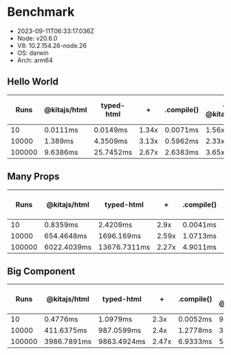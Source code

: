 # Benchmark

- 2023-09-11T06:33:17.036Z
- Node: v20.6.0
- V8: 10.2.154.26-node.26
- OS: darwin
- Arch: arm64

## Hello World

| Runs   | @kitajs/html | typed-html | +     | .compile() | + / @kitajs/html | + / typed-html |
| ------ | ------------ | ---------- | ----- | ---------- | ---------------- | -------------- |
| 10     | 0.0111ms     | 0.0149ms   | 1.34x | 0.0071ms   | 1.56x            | 2.1x           |
| 10000  | 1.389ms      | 4.3509ms   | 3.13x | 0.5962ms   | 2.33x            | 7.3x           |
| 100000 | 9.6386ms     | 25.7452ms  | 2.67x | 2.6383ms   | 3.65x            | 9.76x          |

## Many Props

| Runs   | @kitajs/html | typed-html   | +     | .compile() | + / @kitajs/html | + / typed-html |
| ------ | ------------ | ------------ | ----- | ---------- | ---------------- | -------------- |
| 10     | 0.8359ms     | 2.4209ms     | 2.9x  | 0.0041ms   | 203.88x          | 590.46x        |
| 10000  | 654.4648ms   | 1696.169ms   | 2.59x | 1.0713ms   | 610.91x          | 1583.28x       |
| 100000 | 6022.4039ms  | 13676.7311ms | 2.27x | 4.9011ms   | 1228.79x         | 2790.54x       |

## Big Component

| Runs   | @kitajs/html | typed-html  | +     | .compile() | + / @kitajs/html | + / typed-html |
| ------ | ------------ | ----------- | ----- | ---------- | ---------------- | -------------- |
| 10     | 0.4776ms     | 1.0979ms    | 2.3x  | 0.0052ms   | 91.85x           | 211.13x        |
| 10000  | 411.6375ms   | 987.0599ms  | 2.4x  | 1.2778ms   | 322.15x          | 772.47x        |
| 100000 | 3986.7891ms  | 9863.4924ms | 2.47x | 6.9333ms   | 575.02x          | 1422.63x       |

